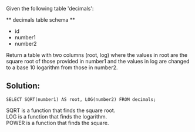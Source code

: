 Given the following table 'decimals':

\*\* decimals table schema \*\*

-   id
-   number1
-   number2

Return a table with two columns (root, log) where the values in root are the square root of those provided in number1 and the values in log are changed to a base 10 logarithm from those in number2.

## Solution:

```
SELECT SQRT(number1) AS root, LOG(number2) FROM decimals;
```

SQRT is a function that finds the square root.  
LOG is a function that finds the logarithm.  
POWER is a function that finds the square.